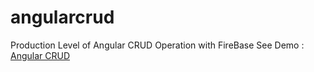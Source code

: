 # angularcrud
Production Level of Angular CRUD Operation with FireBase
See Demo : <a href="https://shawon100.github.io/angularcrud/">Angular CRUD</a>
